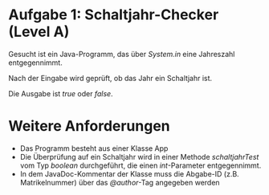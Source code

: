 # Aufgabe 1: Schaltjahr-Checker (Level A)

Gesucht ist ein Java-Programm, das über *System.in* eine Jahreszahl entgegennimmt.

Nach der Eingabe wird geprüft, ob das Jahr ein Schaltjahr ist.

Die Ausgabe ist *true* oder *false*.

# Weitere Anforderungen
- Das Programm besteht aus einer Klasse App
- Die Überprüfung auf ein Schaltjahr wird in einer Methode *schaltjahrTest* vom Typ *boolean* durchgeführt, die einen *int*-Parameter entgegennimmt.
- In dem JavaDoc-Kommentar der Klasse muss die Abgabe-ID (z.B. Matrikelnummer) über das *@author*-Tag angegeben werden
